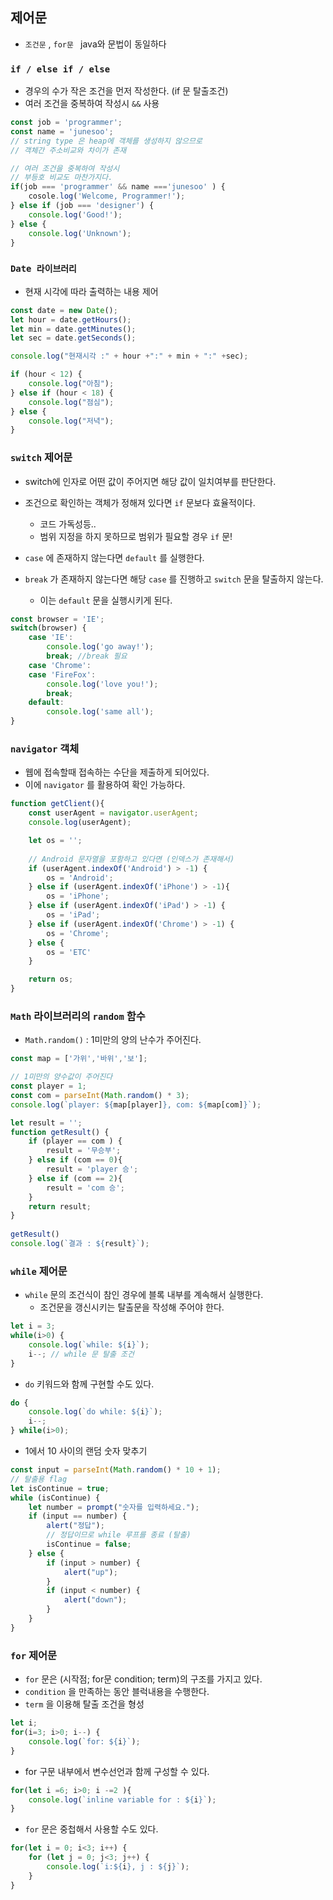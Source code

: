 ## 제어문

- `조건문` , `for문 ` java와 문법이 동일하다

### `if / else if / else `

- 경우의 수가 작은 조건을 먼저 작성한다. (if 문 탈출조건)
- 여러 조건을 중복하여 작성시 `&&` 사용

```JavaScript
const job = 'programmer';
const name = 'junesoo';
// string type 은 heap에 객체를 생성하지 않으므로
// 객체간 주소비교와 차이가 존재 

// 여러 조건을 중복하여 작성시
// 부등호 비교도 마찬가지다.
if(job === 'programmer' && name ==='junesoo' ) {
    cosole.log('Welcome, Programmer!');
} else if (job === 'designer') {
    console.log('Good!');
} else {
    console.log('Unknown');
}
```


### `Date 라이브러리`

- 현재 시각에 따라 출력하는 내용 제어

```JavaScript
const date = new Date();
let hour = date.getHours();
let min = date.getMinutes();
let sec = date.getSeconds();

console.log("현재시각 :" + hour +":" + min + ":" +sec);

if (hour < 12) {
    console.log("아침");
} else if (hour < 18) {
    console.log("점심");
} else {
    console.log("저녁");
}
```

### `switch` 제어문

- switch에 인자로 어떤 값이 주어지면 해당 값이 일치여부를 판단한다.
- 조건으로 확인하는 객체가 정해져 있다면 `if` 문보다 효율적이다.
  - 코드 가독성등..
  - 범위 지정을 하지 못하므로 범위가 필요할 경우 `if` 문!
- `case` 에 존재하지 않는다면 `default` 를 실행한다.

- `break` 가 존재하지 않는다면 해당 `case` 를 진행하고 `switch` 문을 탈출하지 않는다.
    - 이는 `default` 문을 실행시키게 된다.

```JavaScript
const browser = 'IE';
switch(browser) {
    case 'IE':
        console.log('go away!');
        break; //break 필요
    case 'Chrome':
    case 'FireFox':
        console.log('love you!');
        break;
    default:
        console.log('same all');
}
```

### `navigator` 객체

- 웹에 접속할때 접속하는 수단을 제출하게 되어있다.
- 이에 `navigator` 를 활용하여 확인 가능하다.

```JavaScript
function getClient(){
    const userAgent = navigator.userAgent;
    console.log(userAgent);

    let os = '';
    
    // Android 문자열을 포함하고 있다면 (인덱스가 존재해서)
    if (userAgent.indexOf('Android') > -1) {
        os = 'Android';
    } else if (userAgent.indexOf('iPhone') > -1){
        os = 'iPhone';
    } else if (userAgent.indexOf('iPad') > -1) {
        os = 'iPad';
    } else if (userAgent.indexOf('Chrome') > -1) {
        os = 'Chrome';
    } else {
        os = 'ETC'
    }

    return os;
}
```

### `Math` 라이브러리의 `random` 함수

- `Math.random()` : 1미만의 양의 난수가 주어진다.

```JavaScript
const map = ['가위','바위','보'];

// 1미만의 양수값이 주어진다
const player = 1;
const com = parseInt(Math.random() * 3);
console.log(`player: ${map[player]}, com: ${map[com]}`);

let result = '';
function getResult() {
    if (player == com ) {
        result = '무승부';
    } else if (com == 0){
        result = 'player 승';
    } else if (com == 2){
        result = 'com 승';
    }
    return result;
}
    
getResult()
console.log(`결과 : ${result}`);
```

### `while` 제어문

- `while` 문의 조건식이 참인 경우에 블록 내부를 계속해서 실행한다.
  - 조건문을 갱신시키는 탈출문을 작성해 주어야 한다.

```JavaScript
let i = 3;
while(i>0) {
    console.log(`while: ${i}`);
    i--; // while 문 탈출 조건
}
```

- `do` 키워드와 함께 구현할 수도 있다.
  
```JavaScript
do {
    console.log(`do while: ${i}`);
    i--;
} while(i>0);
```

- 1에서 10 사이의 랜덤 숫자 맞추기
```JavaScript
const input = parseInt(Math.random() * 10 + 1);
// 탈출용 flag
let isContinue = true;
while (isContinue) {
    let number = prompt("숫자를 입력하세요.");
    if (input == number) {
        alert("정답");
        // 정답이므로 while 루프를 종료 (탈출)
        isContinue = false;
    } else {
        if (input > number) {
            alert("up");
        }
        if (input < number) {
            alert("down");
        }
    }
}
```

### `for` 제어문

- `for` 문은 (시작점; for문 condition; term)의 구조를 가지고 있다.
- `condition` 을 만족하는 동안 블럭내용을 수행한다.
- `term` 을 이용해 탈출 조건을 형성

```JavaScript
let i;
for(i=3; i>0; i--) {
    console.log(`for: ${i}`);
}
```

- for 구문 내부에서 변수선언과 함께 구성할 수 있다.
```JavaScript
for(let i =6; i>0; i -=2 ){
    console.log(`inline variable for : ${i}`);
}
```

- `for` 문은 중첩해서 사용할 수도 있다.

```JavaScript
for(let i = 0; i<3; i++) {
    for (let j = 0; j<3; j++) {
        console.log(`i:${i}, j : ${j}`);
    }   
}
```

